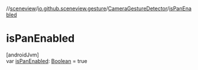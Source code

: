 //[sceneview](../../../index.md)/[io.github.sceneview.gesture](../index.md)/[CameraGestureDetector](index.md)/[isPanEnabled](is-pan-enabled.md)

# isPanEnabled

[androidJvm]\
var [isPanEnabled](is-pan-enabled.md): [Boolean](https://kotlinlang.org/api/latest/jvm/stdlib/kotlin/-boolean/index.html) = true
